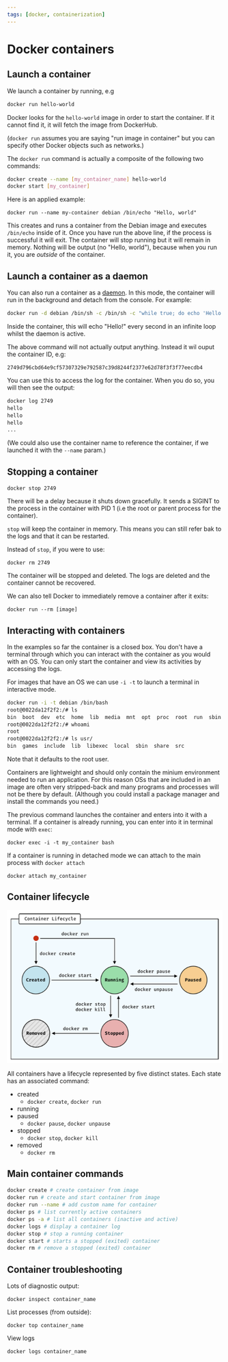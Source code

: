 ```yaml
---
tags: [docker, containerization]
---
```


# Docker containers

## Launch a container

We launch a container by running, e.g

```sh
docker run hello-world
```

Docker looks for the `hello-world` image in order to start the container. If it
cannot find it, it will fetch the image from DockerHub.

(`docker run` assumes you are saying "run image in container" but you can
specify other Docker objects such as networks.)

The `docker run` command is actually a composite of the following two commands:

```sh
docker create --name [my_container_name] hello-world
docker start [my_container]
```

Here is an applied example:

```
docker run --name my-container debian /bin/echo "Hello, world"
```

This creates and runs a container from the Debian image and executes `/bin/echo`
inside of it. Once you have run the above line, if the process is successful it
will exit. The container will stop running but it will remain in memory. Nothing
will be output (no "Hello, world"), because when you run it, you are _outside_
of the container.

## Launch a container as a daemon

You can also run a container as a [daemon](). In this mode, the container will
run in the background and detach from the console. For example:

```sh
docker run -d debian /bin/sh -c /bin/sh -c "while true; do echo 'Hello!'; sleep 1; done"
```

Inside the container, this will echo "Hello!" every second in an infinite loop
whilst the daemon is active.

The above command will not actually output anything. Instead it wil ouput the
container ID, e.g:

```
2749d796cbd64e9cf57307329e792587c39d8244f2377e62d78f3f3f77eecdb4
```

You can use this to access the log for the container. When you do so, you will
then see the output:

```sh
docker log 2749
hello
hello
hello
...
```

(We could also use the container name to reference the container, if we launched
it with the `--name` param.)

## Stopping a container

```
docker stop 2749
```

There will be a delay because it shuts down gracefully. It sends a SIGINT to the
process in the container with PID 1 (i.e the root or parent process for the
container).

`stop` will keep the container in memory. This means you can still refer bak to
the logs and that it can be restarted.

Instead of `stop`, if you were to use:

```
docker rm 2749
```

The container will be stopped and deleted. The logs are deleted and the
container cannot be recovered.

We can also tell Docker to immediately remove a container after it exits:

```
docker run --rm [image]
```

## Interacting with containers

In the examples so far the container is a closed box. You don't have a terminal
through which you can interact with the container as you would with an OS. You
can only start the container and view its activities by accessing the logs.

For images that have an OS we can use `-i -t` to launch a terminal in
interactive mode.

```sh
docker run -i -t debian /bin/bash
root@0022da12f2f2:/# ls
bin  boot  dev	etc  home  lib	media  mnt  opt  proc  root  run  sbin	srv  sys  tmp  usr  var
root@0022da12f2f2:/# whoami
root
root@0022da12f2f2:/# ls usr/
bin  games  include  lib  libexec  local  sbin	share  src
```

Note that it defaults to the root user.

Containers are lightweight and should only contain the minium environment needed
to run an application. For this reason OSs that are included in an image are
often very stripped-back and many programs and processes will not be there by
default. (Although you could install a package manager and install the commands
you need.)

The previous command launches the container and enters into it with a terminal.
If a container is already running, you can enter into it in terminal mode with
`exec`:

```
docker exec -i -t my_container bash
```

If a container is running in detached mode we can attach to the main process
with `docker attach`

```
docker attach my_container
```

## Container lifecycle

![](static/container-lifecycle.png)

All containers have a lifecycle represented by five distinct states. Each state
has an associated command:

- created
  - `docker create`, `docker run`
- running
- paused
  - `docker pause`, `docker unpause`
- stopped
  - `docker stop`, `docker kill`
- removed
  - `docker rm`

## Main container commands

```sh
docker create # create container from image
docker run # create and start container from image
docker run --name # add custom name for container
docker ps # list currently active containers
docker ps -a # list all containers (inactive and active)
docker logs # display a container log
docker stop # stop a running container
docker start # starts a stopped (exited) container
docker rm # remove a stopped (exited) container
```

## Container troubleshooting

Lots of diagnostic output:

```
docker inspect container_name
```

List processes (from outside):

```
docker top container_name
```

View logs

```
docker logs container_name
```
